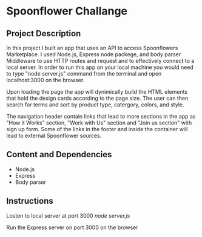 # Spoonflower Challange

## Project Description

In this project I built an app that uses an API to access Spoonflowers Marketplace.
I used Node.js, Express node packege, and body parser Middleware to use HTTP routes and request and to effectively connect to a local server.
In order to run this app on your local machine you would need to type "node server.js" command from the terminal and open localhost:3000 on the browser.

Upon loading the page the app will dynimically build the HTML elements that hold the design cards according to the page size. The user can then search for terms and sort by product type, catergory, colors, and style.

The navigation header contain links that lead to more sections in the app as "How it Works" section, "Work with Us" section and "Join us section" with sign up form. Some of the links in the footer and inside the container will lead to external Spoonflower sources.

## Content and Dependencies

- Node.js
- Express
- Body parser

## Instructions

Losten to local server at port 3000
_node server.js_

Run the Express server on port 3000 on the browser
